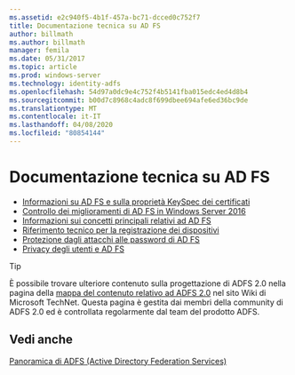 ```yaml
---
ms.assetid: e2c940f5-4b1f-457a-bc71-dcced0c752f7
title: Documentazione tecnica su AD FS
author: billmath
ms.author: billmath
manager: femila
ms.date: 05/31/2017
ms.topic: article
ms.prod: windows-server
ms.technology: identity-adfs
ms.openlocfilehash: 54d97a0dc9e4c752f4b5141fba015edc4ed4d8b4
ms.sourcegitcommit: b00d7c8968c4adc8f699dbee694afe6ed36bc9de
ms.translationtype: MT
ms.contentlocale: it-IT
ms.lasthandoff: 04/08/2020
ms.locfileid: "80854144"
---
```

# <a name="ad-fs-technical-reference"></a>Documentazione tecnica su AD FS


- [Informazioni su AD FS e sulla proprietà KeySpec dei certificati](../ad-fs/technical-reference/AD-FS-and-KeySpec-Property.md)
- [Controllo dei miglioramenti di AD FS in Windows Server 2016](../ad-fs/technical-reference/auditing-enhancements-to-ad-fs-in-windows-server.md)
-   [Informazioni sui concetti principali relativi ad AD FS](../ad-fs/technical-reference/Understanding-Key-AD-FS-Concepts.md)
-   [Riferimento tecnico per la registrazione dei dispositivi](../ad-fs/technical-reference/Device-Registration-Technical-Reference.md)
-   [Protezione dagli attacchi alle password di AD FS](../ad-fs/technical-reference/ad-fs-password-protection.md)
-   [Privacy degli utenti e AD FS](../ad-fs/technical-reference/GDPR-and-AD-FS-Compliance.md)

> [!TIP]
> È possibile trovare ulteriore contenuto sulla progettazione di ADFS 2.0 nella pagina della [mappa del contenuto relativo ad ADFS 2.0](https://social.technet.microsoft.com/wiki/contents/articles/2735.ad-fs-2-0-content-map.aspx) nel sito Wiki di Microsoft TechNet. Questa pagina è gestita dai membri della community di ADFS 2.0 ed è controllata regolarmente dal team del prodotto ADFS.

## <a name="see-also"></a>Vedi anche
[Panoramica di ADFS (Active Directory Federation Services)](AD-FS-2016-Overview.md)



